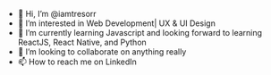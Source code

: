 - 👋 Hi, I’m @iamtresorr
- 👀 I’m interested in Web Development| UX & UI Design
- 🌱 I’m currently learning Javascript and looking forward to learning ReactJS, React Native, and Python
- 💞️ I’m looking to collaborate on anything really
- 📫 How to reach me on LinkedIn

<!---
iamtresorr/iamtresorr is a ✨ special ✨ repository because its `README.md` (this file) appears on your GitHub profile.
You can click the Preview link to take a look at your changes.
--->
